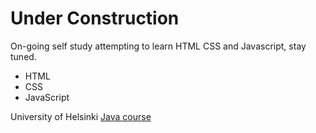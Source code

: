 <!DOCTYPE html>
<html>
  <head>
  <h1>Under Construction</h1>
  </head>
  
  </body>
  <p1>
  On-going self study attempting to learn HTML CSS and Javascript, stay tuned.
  <br>
  </p1>
  
  <ul>
   <li>HTML</li>
   <li>CSS</li>
  <li>JavaScript</li>
  </ul>
  <p2>
  University of Helsinki <a href="https://moocfi.github.io/courses/2013/programming-part-1/">Java course</a>
  
   
 
